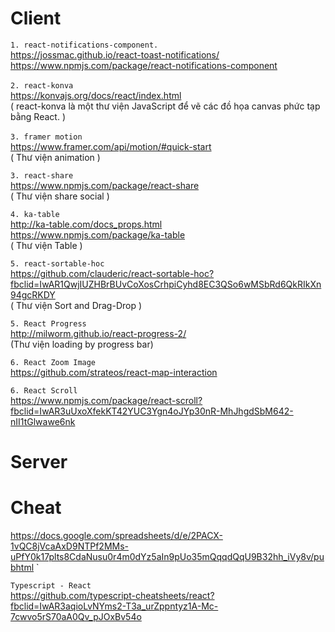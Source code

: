 # Client 
`1. react-notifications-component.`<br />
https://jossmac.github.io/react-toast-notifications/ <br />
https://www.npmjs.com/package/react-notifications-component <br /><br />
`2. react-konva `<br />
https://konvajs.org/docs/react/index.html<br />
( react-konva là một thư viện JavaScript để vẽ các đồ họa canvas phức tạp bằng React. )<br/><br />
`3. framer motion `<br />
https://www.framer.com/api/motion/#quick-start<br />
( Thư viện animation )<br />

`3. react-share `<br />
https://www.npmjs.com/package/react-share<br />
( Thư viện share social )<br />

`4. ka-table `<br />
http://ka-table.com/docs_props.html<br />
https://www.npmjs.com/package/ka-table<br />
( Thư viện Table )<br />

`5. react-sortable-hoc `<br />
https://github.com/clauderic/react-sortable-hoc?fbclid=IwAR1QwjIUZHBrBUvCoXosCrhpiCyhd8EC3QSo6wMSbRd6QkRIkXn94gcRKDY<br />
( Thư viện Sort and Drag-Drop )<br />

`5. React Progress `<br />
http://milworm.github.io/react-progress-2/<br />
(Thư viện loading by progress bar)

`6. React Zoom Image `<br />
https://github.com/strateos/react-map-interaction

`6. React Scroll `<br />
https://www.npmjs.com/package/react-scroll?fbclid=IwAR3uUxoXfekKT42YUC3Ygn4oJYp30nR-MhJhgdSbM642-nII1tGlwawe6nk

# Server

# Cheat
https://docs.google.com/spreadsheets/d/e/2PACX-1vQC8jVcaAxD9NTPf2MMs-uPfY0k17plts8CdaNusu0r4m0dYz5aIn9pUo35mQqqdQqU9B32hh_iVy8v/pubhtml `<br />

`Typescript - React `<br />
https://github.com/typescript-cheatsheets/react?fbclid=IwAR3aqioLvNYms2-T3a_urZppntyz1A-Mc-7cwvo5rS70aA0Qv_pJOxBv54o
